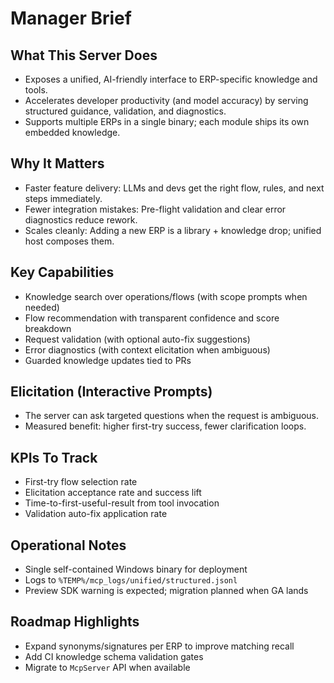 # Manager Brief

## What This Server Does
- Exposes a unified, AI-friendly interface to ERP-specific knowledge and tools.
- Accelerates developer productivity (and model accuracy) by serving structured guidance, validation, and diagnostics.
- Supports multiple ERPs in a single binary; each module ships its own embedded knowledge.

## Why It Matters
- Faster feature delivery: LLMs and devs get the right flow, rules, and next steps immediately.
- Fewer integration mistakes: Pre-flight validation and clear error diagnostics reduce rework.
- Scales cleanly: Adding a new ERP is a library + knowledge drop; unified host composes them.

## Key Capabilities
- Knowledge search over operations/flows (with scope prompts when needed)
- Flow recommendation with transparent confidence and score breakdown
- Request validation (with optional auto-fix suggestions)
- Error diagnostics (with context elicitation when ambiguous)
- Guarded knowledge updates tied to PRs

## Elicitation (Interactive Prompts)
- The server can ask targeted questions when the request is ambiguous.
- Measured benefit: higher first-try success, fewer clarification loops.

## KPIs To Track
- First-try flow selection rate
- Elicitation acceptance rate and success lift
- Time-to-first-useful-result from tool invocation
- Validation auto-fix application rate

## Operational Notes
- Single self-contained Windows binary for deployment
- Logs to `%TEMP%/mcp_logs/unified/structured.jsonl`
- Preview SDK warning is expected; migration planned when GA lands

## Roadmap Highlights
- Expand synonyms/signatures per ERP to improve matching recall
- Add CI knowledge schema validation gates
- Migrate to `McpServer` API when available

